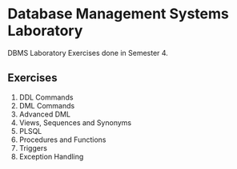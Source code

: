 # Database Management Systems Laboratory
DBMS Laboratory Exercises done in Semester 4.
## Exercises
1. DDL Commands <br>
2. DML Commands <br>
3. Advanced DML <br>
4. Views, Sequences and Synonyms <br>
5. PLSQL<br>
6. Procedures and Functions <br>
7. Triggers <br>
8. Exception Handling <br>
